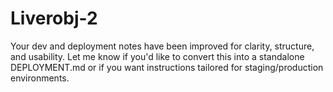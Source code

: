 # Liverobj-2
Your dev and deployment notes have been improved for clarity, structure, and usability. Let me know if you'd like to convert this into a standalone DEPLOYMENT.md or if you want instructions tailored for staging/production environments.
